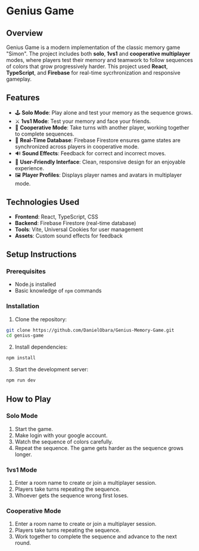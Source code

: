 # Genius Game

## Overview
Genius Game is a modern implementation of the classic memory game "Simon". The project includes both **solo**, **1vs1** and **cooperative multiplayer** modes, where players test their memory and teamwork to follow sequences of colors that grow progressively harder.
This project used **React**, **TypeScript**, and **Firebase** for real-time sycrhronization and responsive gameplay.

## Features
- 🕹️ **Solo Mode**: Play alone and test your memory as the sequence grows.
- ⚔️ **1vs1 Mode**: Test your memory and face your friends.
- 🤝 **Cooperative Mode**: Take turns with another player, working together to complete sequences.
- 💾 **Real-Time Database**: Firebase Firestore ensures game states are synchronized across players in cooperative mode.
- 🔊 **Sound Effects**: Feedback for correct and incorrect moves.
- 🎨 **User-Friendly Interface**: Clean, responsive design for an enjoyable experience.
- 🖼️ **Player Profiles**: Displays player names and avatars in multiplayer mode.

## Technologies Used
- **Frontend**: React, TypeScript, CSS
- **Backend**: Firebase Firestore (real-time database)
- **Tools**: Vite, Universal Cookies for user management
- **Assets**: Custom sound effects for feedback

## Setup Instructions
### Prerequisites
- Node.js installed
- Basic knowledge of `npm` commands
### Installation
1. Clone the repository:
```bash
git clone https://github.com/DanielObara/Genius-Memory-Game.git
cd genius-game
```
2. Install dependencies:
```bash
npm install
```
3. Start the development server:
```bash
npm run dev
```

## How to Play
### Solo Mode
1. Start the game.
2. Make login with your google account.
3. Watch the sequence of colors carefully.
4. Repeat the sequence. The game gets harder as the sequence grows longer.
### 1vs1 Mode
1. Enter a room name to create or join a multiplayer session.
2. Players take turns repeating the sequence.
3. Whoever gets the sequence wrong first loses.
### Cooperative Mode
1. Enter a room name to create or join a multiplayer session.
2. Players take turns repeating the sequence.
3. Work together to complete the sequence and advance to the next round.